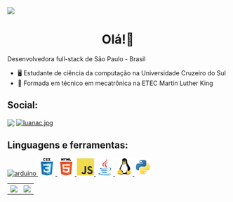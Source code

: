 <img width="1200px" align="left" src="https://github.com/LuanaCosta1/LuanaCosta1/blob/main/assets/bannerGitHub-Luana_Costa.png" />  
<br>

<h1 align='center'>Olá!👋</h1> 
Desenvolvedora full-stack de São Paulo - Brasil

- 🖥️ Estudante de ciência da computação na Universidade Cruzeiro do Sul 
- 🤖 Formada em técnico em mecatrônica na ETEC Martin Luther King

## Social:
<p align="left">
<a href="https://linkedin.com/in/luana-costa-47b0061b0" target="blank">
<img align="center" src="https://img.shields.io/badge/LinkedIn-0077B5?style=for-the-badge&logo=linkedin&logoColor=white" /></a>
<a href="https://instagram.com/luanac.jpg" target="blank">
<img align="center" src="https://img.shields.io/badge/Instagram-E4405F?style=for-the-badge&logo=instagram&logoColor=white" alt="luanac.jpg" /></a>
</p>

## Linguagens e ferramentas:
<p align="left"> 
<a href="https://www.arduino.cc/" target="_blank"> <img src="https://cdn.worldvectorlogo.com/logos/arduino-1.svg" alt="arduino" width="40" height="40"/> </a> 
<a href="https://www.w3schools.com/css/" target="_blank"> <img src="https://raw.githubusercontent.com/devicons/devicon/master/icons/css3/css3-original-wordmark.svg" alt="css3" width="40" height="40"/> </a> 
<a href="https://www.w3.org/html/" target="_blank"> <img src="https://raw.githubusercontent.com/devicons/devicon/master/icons/html5/html5-original-wordmark.svg" alt="html5" width="40" height="40"/> </a> 
<a href="https://developer.mozilla.org/en-US/docs/Web/JavaScript" target="_blank"> <img src="https://raw.githubusercontent.com/devicons/devicon/master/icons/javascript/javascript-original.svg" alt="javascript" width="40" height="40"/> </a> 
<a href="https://www.java.com" target="_blank"> <img src="https://raw.githubusercontent.com/devicons/devicon/master/icons/java/java-original.svg" alt="java" width="40" height="40"/> </a> 
<a href="https://www.linux.org/" target="_blank"> <img src="https://raw.githubusercontent.com/devicons/devicon/master/icons/linux/linux-original.svg" alt="linux" width="40" height="40"/> </a> 
<a href="https://www.python.org" target="_blank"> <img src="https://raw.githubusercontent.com/devicons/devicon/master/icons/python/python-original.svg" alt="python" width="40" height="40"/> </a>
 </p>

<table>
    <tr display='none'>
        <td display='none'><img align="center" src="https://github-readme-stats.vercel.app/api?username=LuanaCosta1&theme=github_dark"/></td>
        <td display='none'><img align="center" src="https://github-readme-stats.vercel.app/api/top-langs/?username=LuanaCosta1&hide=html&layout=compact&theme=github_dark" /></td>
    </tr>   
</table>

